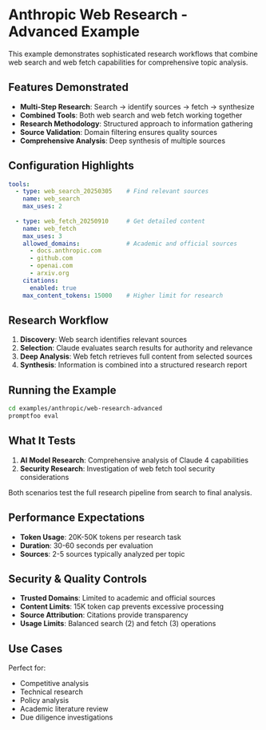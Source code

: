 # Anthropic Web Research - Advanced Example

This example demonstrates sophisticated research workflows that combine web search and web fetch capabilities for comprehensive topic analysis.

## Features Demonstrated

- **Multi-Step Research**: Search → identify sources → fetch → synthesize
- **Combined Tools**: Both web search and web fetch working together
- **Research Methodology**: Structured approach to information gathering
- **Source Validation**: Domain filtering ensures quality sources
- **Comprehensive Analysis**: Deep synthesis of multiple sources

## Configuration Highlights

```yaml
tools:
  - type: web_search_20250305    # Find relevant sources
    name: web_search
    max_uses: 2
    
  - type: web_fetch_20250910     # Get detailed content  
    name: web_fetch
    max_uses: 3
    allowed_domains:             # Academic and official sources
      - docs.anthropic.com
      - github.com
      - openai.com
      - arxiv.org
    citations:
      enabled: true
    max_content_tokens: 15000    # Higher limit for research
```

## Research Workflow

1. **Discovery**: Web search identifies relevant sources
2. **Selection**: Claude evaluates search results for authority and relevance
3. **Deep Analysis**: Web fetch retrieves full content from selected sources
4. **Synthesis**: Information is combined into a structured research report

## Running the Example

```bash
cd examples/anthropic/web-research-advanced  
promptfoo eval
```

## What It Tests

1. **AI Model Research**: Comprehensive analysis of Claude 4 capabilities
2. **Security Research**: Investigation of web fetch tool security considerations

Both scenarios test the full research pipeline from search to final analysis.

## Performance Expectations

- **Token Usage**: 20K-50K tokens per research task
- **Duration**: 30-60 seconds per evaluation
- **Sources**: 2-5 sources typically analyzed per topic

## Security & Quality Controls

- **Trusted Domains**: Limited to academic and official sources
- **Content Limits**: 15K token cap prevents excessive processing
- **Source Attribution**: Citations provide transparency
- **Usage Limits**: Balanced search (2) and fetch (3) operations

## Use Cases

Perfect for:
- Competitive analysis
- Technical research
- Policy analysis  
- Academic literature review
- Due diligence investigations